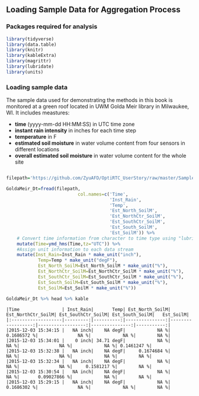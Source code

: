 
## Loading Sample Data for Aggregation Process


### Packages required for analysis



```R
library(tidyverse)
library(data.table)
library(knitr)
library(kableExtra)
library(magrittr)
library(lubridate)
library(units)
```

### Loading sample data
The sample data used for demonstrating the methods in this book is monitored at a green roof located in UWM Golda Meir library in Milwaukee, WI. It includes meastures:

- **time** (yyyy-mm-dd HH:MM:SS) in UTC time zone
- **instant rain intensity** in inches for each time step
- **temperature** in F 
- **estimated soil moisture** in water volume content from four sensors in different locations 
- **overall estimated soil moisture** in water volume content for the whole site


```R

filepath='https://github.com/ZyuAFD/OptiRTC_UserStory/raw/master/Sample%20Data/gold-meir-2017-feb-download.csv'

GoldaMeir_Dt=fread(filepath,
                           col.names=c('Time',
                                       'Inst_Rain',
                                       'Temp',
                                       'Est_North_SoilM',
                                       'Est_NorthCtr_SoilM',
                                       'Est_SouthCtr_SoilM',
                                       'Est_South_SoilM',
                                       'Est_SoilM')) %>% 
    # Convert time information from character to time type using "lubridate" package
    mutate(Time=ymd_hms(Time,tz="UTC")) %>% 
    #Assign unit information to each data stream
    mutate(Inst_Rain=Inst_Rain * make_unit("inch"),
            Temp=Temp * make_unit("degF"),
            Est_North_SoilM=Est_North_SoilM * make_unit("%"),
            Est_NorthCtr_SoilM=Est_NorthCtr_SoilM * make_unit("%"),
            Est_SouthCtr_SoilM=Est_SouthCtr_SoilM * make_unit("%"),
            Est_South_SoilM=Est_South_SoilM * make_unit("%"),
            Est_SoilM=Est_SoilM * make_unit("%")) 
    
GoldaMeir_Dt %>% head %>% kable
```


    
    
    |Time                | Inst_Rain|       Temp| Est_North_SoilM| Est_NorthCtr_SoilM| Est_SouthCtr_SoilM| Est_South_SoilM|   Est_SoilM|
    |:-------------------|---------:|----------:|---------------:|------------------:|------------------:|---------------:|-----------:|
    |2015-12-03 15:34:15 |   NA inch|    NA degF|            NA %|        0.1686572 %|               NA %|            NA %|        NA %|
    |2015-12-03 15:34:01 |    0 inch| 34.71 degF|            NA %|               NA %|               NA %|            NA %| 0.1461247 %|
    |2015-12-03 15:32:38 |   NA inch|    NA degF|     0.1674684 %|               NA %|               NA %|            NA %|        NA %|
    |2015-12-03 15:32:34 |   NA inch|    NA degF|            NA %|               NA %|               NA %|     0.1581217 %|        NA %|
    |2015-12-03 15:30:54 |   NA inch|    NA degF|            NA %|               NA %|       0.09027866 %|            NA %|        NA %|
    |2015-12-03 15:29:15 |   NA inch|    NA degF|            NA %|        0.1686302 %|               NA %|            NA %|        NA %|

